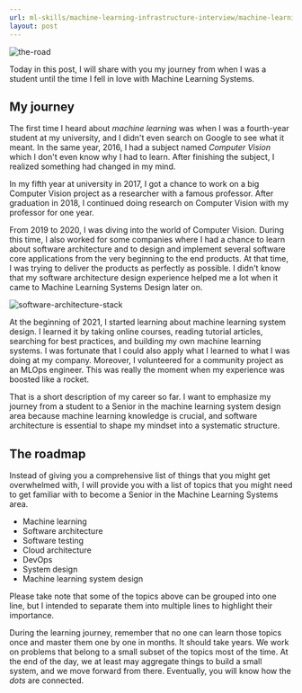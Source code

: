 ```yaml
---
url: ml-skills/machine-learning-infrastructure-interview/machine-learning-infrastructure-roadmap
layout: post
---
```


![the-road][the-road]

Today in this post, I will share with you my journey from when I was a student until the time I fell in love with Machine Learning Systems.

<toc>

## My journey

The first time I heard about _machine learning_ was when I was a fourth-year student at my university, and I didn't even search on Google to see what it meant. In the same year, 2016, I had a subject named _Computer Vision_ which I don't even know why I had to learn. After finishing the subject, I realized something had changed in my mind.

In my fifth year at university in 2017, I got a chance to work on a big Computer Vision project as a researcher with a famous professor. After graduation in 2018, I continued doing research on Computer Vision with my professor for one year.

From 2019 to 2020, I was diving into the world of Computer Vision. During this time, I also worked for some companies where I had a chance to learn about software architecture and to design and implement several software core applications from the very beginning to the end products. At that time, I was trying to deliver the products as perfectly as possible. I didn't know that my software architecture design experience helped me a lot when it came to Machine Learning Systems Design later on.

![software-architecture-stack][software-architecture-stack]

At the beginning of 2021, I started learning about machine learning system design. I learned it by taking online courses, reading tutorial articles, searching for best practices, and building my own machine learning systems. I was fortunate that I could also apply what I learned to what I was doing at my company. Moreover, I volunteered for a community project as an MLOps engineer. This was really the moment when my experience was boosted like a rocket.

That is a short description of my career so far. I want to emphasize my journey from a student to a Senior in the machine learning system design area because machine learning knowledge is crucial, and software architecture is essential to shape my mindset into a systematic structure.

## The roadmap

Instead of giving you a comprehensive list of things that you might get overwhelmed with, I will provide you with a list of topics that you might need to get familiar with to become a Senior in the Machine Learning Systems area.

- Machine learning
- Software architecture
- Software testing
- Cloud architecture
- DevOps
- System design
- Machine learning system design

Please take note that some of the topics above can be grouped into one line, but I intended to separate them into multiple lines to highlight their importance.

During the learning journey, remember that no one can learn those topics once and master them one by one in months. It should take years. We work on problems that belong to a small subset of the topics most of the time. At the end of the day, we at least may aggregate things to build a small system, and we move forward from there. Eventually, you will know how the _dots_ are connected.

<!-- MARKDOWN LINKS & IMAGES -->

[the-road]: /assets/images/ml-skills/machine-learning-infrastructure-interview/machine-learning-infrastructure-roadmap/the-road.jpg
[software-architecture-stack]: /assets/images/ml-skills/machine-learning-infrastructure-interview/machine-learning-infrastructure-roadmap/software-architecture-stack.png
